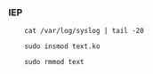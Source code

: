### IEP

```
    cat /var/log/syslog | tail -20
```

```
    sudo insmod text.ko
```

```
    sudo rmmod text
```